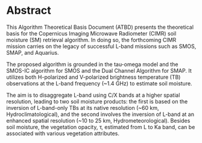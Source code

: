 # Abstract

This Algorithm Theoretical Basis Document (ATBD) presents the theoretical basis for the Copernicus Imaging Microwave Radiometer (CIMR) soil moisture (SM) retrieval algorithm. In doing so, the forthcoming CIMR mission carries on the legacy of successful L-band missions such as SMOS, SMAP, and Aquarius.

The proposed algorithm is grounded in the tau-omega model and the SMOS-IC algorithm for SMOS and the Dual Channel Algorithm for SMAP. It utilizes both H-polarized and V-polarized brightness temperature (TB) observations at the L-band frequency (~1.4 GHz) to estimate soil moisture.

The aim is to disaggregate L-band using C/X bands at a higher spatial resolution, leading to two soil moisture products: the first is based on the inversion of L-band-only TBs at its native resolution (~60 km, Hydroclimatological), and the second involves the inversion of L-band at an enhanced spatial resolution (~10 to 25 km, Hydrometeorological). Besides soil moisture, the vegetation opacity, τ, estimated from L to Ka band, can be associated with various vegetation attributes.